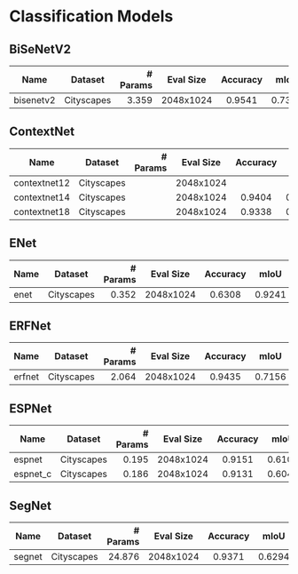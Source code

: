 # Classification Models

## BiSeNetV2

| Name      | Dataset    | # Params | Eval Size | Accuracy |  mIoU  | Weight                                                                            |
| --------- | ---------- | -------: | --------- | :------: | :----: | --------------------------------------------------------------------------------- |
| bisenetv2 | Cityscapes |    3.359 | 2048x1024 |  0.9541  | 0.7398 | [weight](https://files.deeplar.tk/ark-weights/bisenetv2-cityscapes-b7183974cf.pt) |

## ContextNet

| Name         | Dataset    | # Params | Eval Size | Accuracy |  mIoU  | Weight                                                                               |
| ------------ | ---------- | -------: | --------- | :------: | :----: | ------------------------------------------------------------------------------------ |
| contextnet12 | Cityscapes |          | 2048x1024 |          |        |                                                                                      |
| contextnet14 | Cityscapes |          | 2048x1024 |  0.9404  | 0.6710 | [weight](https://files.deeplar.tk/ark-weights/contextnet14-cityscapes-15dc9302ca.pt) |
| contextnet18 | Cityscapes |          | 2048x1024 |  0.9338  | 0.6332 | [weight](https://files.deeplar.tk/ark-weights/contextnet18-cityscapes-40bf30973d.pt) |

## ENet

| Name | Dataset    | # Params | Eval Size | Accuracy |  mIoU  | Weight                                                                       |
| ---- | ---------- | -------: | --------- | :------: | :----: | ---------------------------------------------------------------------------- |
| enet | Cityscapes |    0.352 | 2048x1024 |  0.6308  | 0.9241 | [weight](https://files.deeplar.tk/ark-weights/enet-cityscapes-6595aaed11.pt) |

## ERFNet

| Name   | Dataset    | # Params | Eval Size | Accuracy |  mIoU  | Weight                                                                         |
| ------ | ---------- | -------: | --------- | :------: | :----: | ------------------------------------------------------------------------------ |
| erfnet | Cityscapes |    2.064 | 2048x1024 |  0.9435  | 0.7156 | [weight](https://files.deeplar.tk/ark-weights/erfnet-cityscapes-ab3fd024d4.pt) |

## ESPNet

| Name     | Dataset    | # Params | Eval Size | Accuracy |  mIoU  | Weight                                                                           |
| -------- | ---------- | -------: | --------- | :------: | :----: | -------------------------------------------------------------------------------- |
| espnet   | Cityscapes |    0.195 | 2048x1024 |  0.9151  | 0.6101 | [weight](https://files.deeplar.tk/ark-weights/espnet-cityscapes-d6791c4598.pt)   |
| espnet_c | Cityscapes |    0.186 | 2048x1024 |  0.9131  | 0.6043 | [weight](https://files.deeplar.tk/ark-weights/espnet_c-cityscapes-1f76fe4247.pt) |

## SegNet

| Name   | Dataset    | # Params | Eval Size | Accuracy |  mIoU  | Weight                                                                         |
| ------ | ---------- | -------: | --------- | :------: | :----: | ------------------------------------------------------------------------------ |
| segnet | Cityscapes |   24.876 | 2048x1024 |  0.9371  | 0.6294 | [weight](https://files.deeplar.tk/ark-weights/segnet-cityscapes-2770978b16.pt) |
